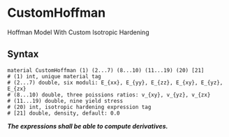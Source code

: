 # CustomHoffman

Hoffman Model With Custom Isotropic Hardening

## Syntax

```
material CustomHoffman (1) (2...7) (8...10) (11...19) (20) [21]
# (1) int, unique material tag
# (2...7) double, six moduli: E_{xx}, E_{yy}, E_{zz}, E_{xy}, E_{yz}, E_{zx}
# (8...10) double, three poissions ratios: v_{xy}, v_{yz}, v_{zx}
# (11...19) double, nine yield stress
# (20) int, isotropic hardening expression tag
# [21] double, density, default: 0.0
```

***The expressions shall be able to compute derivatives.***
